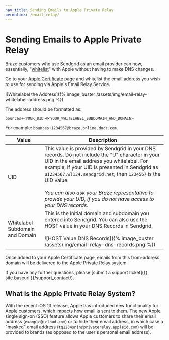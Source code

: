 ```yaml
---
nav_title: Sending Emails to Apple Private Relay
permalink: /email_relay/
---
```


# Sending Emails to Apple Private Relay

Braze customers who use Sendgrid as an email provider can now, essentially, "[whitelist](https://help.apple.com/developer-account/?lang=en#/devf822fb8fc)" with Apple without having to make DNS changes.

Go to your [Apple Certificate](https://help.apple.com/developer-account/?lang=en#/devf822fb8fc) page and whitelist the email address you wish to use for sending via Apple's Email Relay Service.

![Whitelabel the Address]({% image_buster /assets/img/email-relay-whitelabel-address.png %})

The address should be formatted as:

`bounces+<YOUR_UID>@<YOUR_WHITELABEL_SUBDOMAIN_AND_DOMAIN>`

For example: `bounces+1234567@braze.online.docs.com`.


| Value | Description |
|---|---|
| UID | This value is provided by Sendgrid in your DNS records. Do not include the "U" character in your UID in the email address you whitelabel. For example, if your UID is presented in Sendgrid as `u1234567.wl134.sendgrid.net`, then `1234567` is the UID value. <br> <br> _You can also ask your Braze representative to provide your UID, if you do not have access to your DNS records._ |
| Whitelabel Subdomain and Domain | This is the initial domain and subdomain you entered into Sendgrid. You can also use the HOST value in your DNS Records in Sendgrid. <br> <br> ![HOST Value DNS Records]({% image_buster /assets/img/email-relay-dns-records.png %}) |


Once added to your Apple Certificate page, emails from this from-address domain will be delivered to the Apple Private Relay system.

If you have any further questions, please [submit a support ticket]({{ site.baseurl }}/support_contact/).


## What is the Apple Private Relay System?

With the recent iOS 13 release, Apple has introduced new functionality for Apple customers, which impacts how email is sent to them. The new Apple single sign-on (SSO) feature allows Apple customers to share their email address (`example@icloud.com`) or to hide their email address, in which case a "masked" email address (`tq1234snin@privaterelay.appleid.com`) will be provided to brands (as opposed to the user's personal email address).
